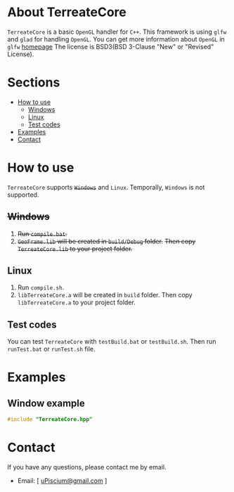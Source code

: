 # About TerreateCore
`TerreateCore` is a basic `OpenGL` handler for `C++`. This framework is using `glfw` and `glad` for handling `OpenGL`. You can get more information about `OpenGL` in `glfw` [homepage](https://www.glfw.org/docs/latest/) The license is BSD3(BSD 3-Clause "New" or "Revised" License).

# Sections
- [How to use](#how-to-use)
  - [Windows](#windows)
  - [Linux](#linux)
  - [Test codes](#test-codes)
- [Examples](#examples)
- [Contact](#contact)

# How to use
`TerreateCore` supports ~~`Windows`~~ and `Linux`. Temporally, `Windows` is not supported.
## ~~Windows~~
1. ~~Run `compile.bat`.~~
2. ~~`GeoFrame.lib` will be created in `build/Debug` folder.~~
~~Then copy `TerreateCore.lib` to your project folder.~~

## Linux
1. Run `compile.sh`.
2. `libTerreateCore.a` will be created in `build` folder.
Then copy `libTerreateCore.a` to your project folder.

## Test codes
You can test `TerreateCore` with `testBuild.bat` or `testBuild.sh`. Then run `runTest.bat` or `runTest.sh` file.

# Examples
## Window example
```cpp
#include "TerreateCore.hpp"
```

# Contact
If you have any questions, please contact me by email.
- Email: [ uPiscium@gmail.com ]

